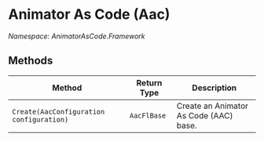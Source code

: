 # Animator As Code (Aac)
*Namespace: AnimatorAsCode.Framework*

## Methods
| Method | Return Type | Description |
|-|-|-|
| `Create(AacConfiguration configuration)` | `AacFlBase` | Create an Animator As Code (AAC) base. |
